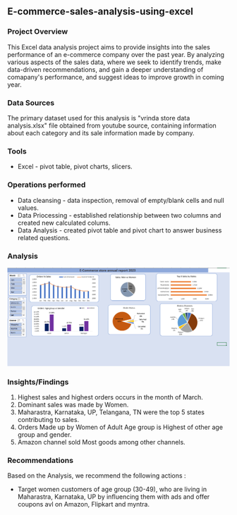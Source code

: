 ## E-commerce-sales-analysis-using-excel

### Project Overview

This Excel data analysis project aims to provide insights into the sales performance of an e-commerce company over the past year. By analyzing various aspects of the sales data, where we seek to identify trends, make data-driven recommendations, and gain a deeper understanding of comapany's performance, and suggest ideas to improve growth in coming year.

### Data Sources

The primary dataset used for this analysis is "vrinda store data analysis.xlsx" file obtained from youtube source, containing information about each category and its sale information made by company.

### Tools

- Excel - pivot table, pivot charts, slicers.

### Operations performed

- Data cleansing - data inspection, removal of empty/blank cells and null values.
- Data Priocessing - established relationship between two columns and created new calculated colums.
- Data Analysis - created pivot table and pivot chart to answer business related questions.

### Analysis

<img src = "https://github.com/Gituservaish/E-commerce-sales-analysis-using-excel/blob/main/Analysis%20in%20excel.png" alt = "MLBC">

### Insights/Findings

1. Highest sales and highest orders occurs in the month of March.
2. Dominant sales was made by Women.
3. Maharastra, Karnataka, UP, Telangana, TN were the top 5 states contributing to sales.
4. Orders Made up by Women of Adult Age group is Highest of other age group and gender.
5. Amazon channel sold Most goods among other channels.

### Recommendations
Based on the Analysis, we recommend the following actions :
- Target women customers of age group (30-49), who are living in Maharastra, Karnataka, UP by influencing them with ads and offer coupons avl on Amazon, Flipkart and myntra.

